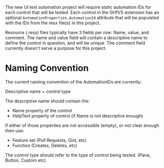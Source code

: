 The new UI test automation project will require static automation IDs for each control that will be tested. Each control in the GHfVS extension has an optional `AutomationProperties.AutomationId` attribute that will be populated with the IDs from the resx file(s) in this project.


Resource (.resx) files typically have 3 fields per row: Name, value, and comment. The name and value field will contain a descriptive name to define the control in question, and will be unique. The comment field currently
doesn't serve a purpose for this project.

# Naming Convention
 The current naming convention of the AutomationIDs are currently:

 Descriptive name + control type

The descriptive name should contain the:

- Name property of the control
- HelpText property of control (if Name is not descriptive enough)

If either of those properties are not accessible (empty), or not clear enough then use:
- Feature set (Pull Requests, Gist, etc)
- Function (Creates, Deletes, etc)

The control type should refer to the type of control being tested. (Pane, Button, Custom etc)
